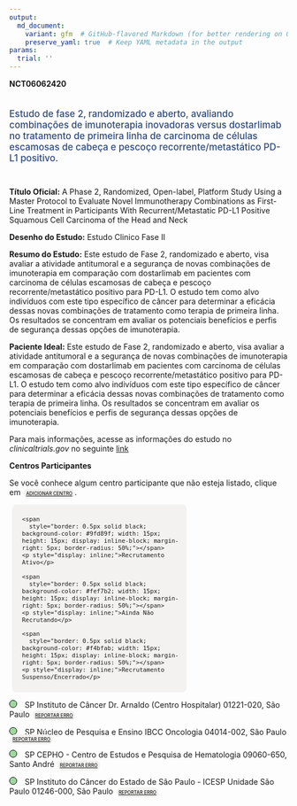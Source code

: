 ```yaml
---
output: 
  md_document:
    variant: gfm  # GitHub-flavored Markdown (for better rendering on GitHub)
    preserve_yaml: true  # Keep YAML metadata in the output
params:
  trial: ''
---
```


**NCT06062420**

<div style="padding: 5px 5px 5px 0px; font-size: 1.20em; font-weight: 500; color: #2E4A7F; text-align: left; margin-bottom: 20px">

Estudo de fase 2, randomizado e aberto, avaliando combinações de
imunoterapia inovadoras versus dostarlimab no tratamento de primeira
linha de carcinoma de células escamosas de cabeça e pescoço
recorrente/metastático PD-L1 positivo.

</div>

**Título Oficial:** A Phase 2, Randomized, Open-label, Platform Study
Using a Master Protocol to Evaluate Novel Immunotherapy Combinations as
First-Line Treatment in Participants With Recurrent/Metastatic PD-L1
Positive Squamous Cell Carcinoma of the Head and Neck

**Desenho do Estudo:** Estudo Clinico Fase II

**Resumo do Estudo:** Este estudo de Fase 2, randomizado e aberto, visa
avaliar a atividade antitumoral e a segurança de novas combinações de
imunoterapia em comparação com dostarlimab em pacientes com carcinoma de
células escamosas de cabeça e pescoço recorrente/metastático positivo
para PD-L1. O estudo tem como alvo indivíduos com este tipo específico
de câncer para determinar a eficácia dessas novas combinações de
tratamento como terapia de primeira linha. Os resultados se concentram
em avaliar os potenciais benefícios e perfis de segurança dessas opções
de imunoterapia.

**Paciente Ideal:** Este estudo de Fase 2, randomizado e aberto, visa
avaliar a atividade antitumoral e a segurança de novas combinações de
imunoterapia em comparação com dostarlimab em pacientes com carcinoma de
células escamosas de cabeça e pescoço recorrente/metastático positivo
para PD-L1. O estudo tem como alvo indivíduos com este tipo específico
de câncer para determinar a eficácia dessas novas combinações de
tratamento como terapia de primeira linha. Os resultados se concentram
em avaliar os potenciais benefícios e perfis de segurança dessas opções
de imunoterapia.

Para mais informações, acesse as informações do estudo no
*clinicaltrials.gov* no seguinte
[link](https://clinicaltrials.gov/ct2/show/NCT06062420)

**Centros Participantes**

Se você conhece algum centro participante que não esteja listado, clique
em
<span style="color: #2E4A7F; margin-left: 2px; padding: 4px; background-color: #f3f2f1; border-radius: 8px; font-weight: 500; font-size: 0.6em"><a
href="https://flazar.shinyapps.io/formsapp?study_nct_id=NCT06062420&amp;location_id=N%2FA&amp;location_full_name=N%2FA&amp;form_type=Adicionar%20Centro"
target="_blank">ADICIONAR CENTRO</a></span>.

<div style="margin-bottom: 8px; margin-left: 5px; padding: 8px; max-width: 300px; background-color: #f3f2f1; border-radius: 8px; font-size: 0.9em">

<div style="margin-left: 10px;">

    <span 
      style="border: 0.5px solid black; background-color: #9fd89f; width: 15px; height: 15px; display: inline-block; margin-right: 5px; border-radius: 50%;"></span>
    <p style="display: inline;">Recrutamento Ativo</p>

</div>

<div style="margin-left: 10px;">

    <span 
      style="border: 0.5px solid black; background-color: #fef7b2; width: 15px; height: 15px; display: inline-block; margin-right: 5px; border-radius: 50%;"></span>
    <p style="display: inline;">Ainda Não Recrutando</p>

</div>

<div style="margin-left: 10px;">

    <span 
      style="border: 0.5px solid black; background-color: #f4bfab; width: 15px; height: 15px; display: inline-block; margin-right: 5px; border-radius: 50%;"></span>
    <p style="display: inline;">Recrutamento Suspenso/Encerrado</p>

</div>

</div>

<span style="line-height: 1.2;"><span style="border: 0.5px solid black; display: inline-block; width: 12px; height: 12px; border-radius: 50%; margin-right: 10px; padding-bottom: 0px; background-color: #9fd89f;"></span>
SP Instituto de Câncer Dr. Arnaldo (Centro Hospitalar) 01221-020, São
Paulo
<span style="color: #2E4A7F; margin-left: 2px; padding: 4px; background-color: #f3f2f1; border-radius: 8px; font-weight: 500; font-size: 0.6em"><a
href="https://flazar.shinyapps.io/formsapp?study_nct_id=NCT06062420&amp;location_id=GSKINVESTIGATIONALSITESAOPAULO01221020BRAZIL&amp;location_full_name=Instituto%20de%20C%C3%A2ncer%20Dr.%20Arnaldo%20%28Centro%20Hospitalar%29%2C%2001221-020%2C%20S%C3%A3o%20Paulo&amp;form_type=Reportar%20Erro"
target="_blank">REPORTAR ERRO</a></span></span>

<span style="line-height: 1.2;"><span style="border: 0.5px solid black; display: inline-block; width: 12px; height: 12px; border-radius: 50%; margin-right: 10px; padding-bottom: 0px; background-color: #9fd89f;"></span>
SP Núcleo de Pesquisa e Ensino IBCC Oncologia 04014-002, São Paulo
<span style="color: #2E4A7F; margin-left: 2px; padding: 4px; background-color: #f3f2f1; border-radius: 8px; font-weight: 500; font-size: 0.6em"><a
href="https://flazar.shinyapps.io/formsapp?study_nct_id=NCT06062420&amp;location_id=GSKINVESTIGATIONALSITESAOPAULO04014002BRAZIL&amp;location_full_name=N%C3%BAcleo%20de%20Pesquisa%20e%20Ensino%20IBCC%20Oncologia%2C%2004014-002%2C%20S%C3%A3o%20Paulo&amp;form_type=Reportar%20Erro"
target="_blank">REPORTAR ERRO</a></span></span>

<span style="line-height: 1.2;"><span style="border: 0.5px solid black; display: inline-block; width: 12px; height: 12px; border-radius: 50%; margin-right: 10px; padding-bottom: 0px; background-color: #9fd89f;"></span>
SP CEPHO - Centro de Estudos e Pesquisa de Hematologia 09060-650, Santo
André
<span style="color: #2E4A7F; margin-left: 2px; padding: 4px; background-color: #f3f2f1; border-radius: 8px; font-weight: 500; font-size: 0.6em"><a
href="https://flazar.shinyapps.io/formsapp?study_nct_id=NCT06062420&amp;location_id=GSKINVESTIGATIONALSITESANTOANDRE09060650BRAZIL&amp;location_full_name=CEPHO%20-%20Centro%20de%20Estudos%20e%20Pesquisa%20de%20Hematologia%2C%2009060-650%2C%20Santo%20Andr%C3%A9&amp;form_type=Reportar%20Erro"
target="_blank">REPORTAR ERRO</a></span></span>

<span style="line-height: 1.2;"><span style="border: 0.5px solid black; display: inline-block; width: 12px; height: 12px; border-radius: 50%; margin-right: 10px; padding-bottom: 0px; background-color: #9fd89f;"></span>
SP Instituto do Câncer do Estado de São Paulo - ICESP Unidade São Paulo
01246-000, São Paulo
<span style="color: #2E4A7F; margin-left: 2px; padding: 4px; background-color: #f3f2f1; border-radius: 8px; font-weight: 500; font-size: 0.6em"><a
href="https://flazar.shinyapps.io/formsapp?study_nct_id=NCT06062420&amp;location_id=GSKINVESTIGATIONALSITESAOPAULO01246000BRAZIL&amp;location_full_name=Instituto%20do%20C%C3%A2ncer%20do%20Estado%20de%20S%C3%A3o%20Paulo%20-%20ICESP%20Unidade%20S%C3%A3o%20Paulo%2C%2001246-000%2C%20S%C3%A3o%20Paulo&amp;form_type=Reportar%20Erro"
target="_blank">REPORTAR ERRO</a></span></span>
